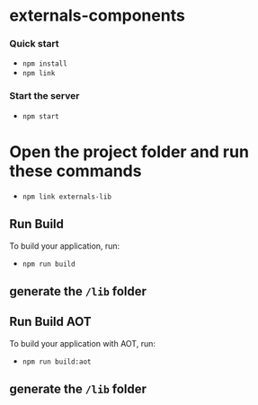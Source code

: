 # externals-components

### Quick start

* `npm install`
* `npm link`

### Start the server
* `npm start`

# Open the project folder and run these commands

* `npm link externals-lib`


## Run Build

To build your application, run:

* `npm run build`

## generate the `/lib` folder

## Run Build AOT

To build your application with AOT, run:

* `npm run build:aot`

## generate the `/lib` folder